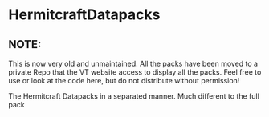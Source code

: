 # HermitcraftDatapacks
## NOTE:
This is now very old and unmaintained. All the packs have been moved to a private Repo that the VT website access to display all the packs. Feel free to use or look at the code here, but do not distribute without permission!

The Hermitcraft Datapacks in a separated manner. Much different to the full pack
